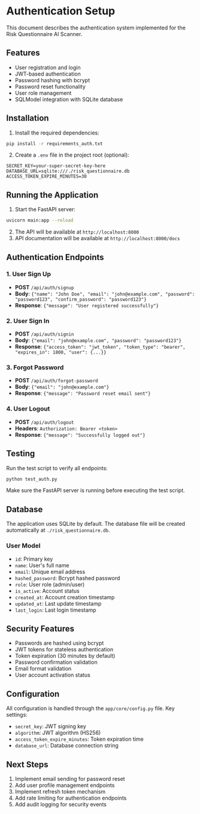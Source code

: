 # Authentication Setup

This document describes the authentication system implemented for the Risk Questionnaire AI Scanner.

## Features

- User registration and login
- JWT-based authentication
- Password hashing with bcrypt
- Password reset functionality
- User role management
- SQLModel integration with SQLite database

## Installation

1. Install the required dependencies:
```bash
pip install -r requirements_auth.txt
```

2. Create a `.env` file in the project root (optional):
```env
SECRET_KEY=your-super-secret-key-here
DATABASE_URL=sqlite:///./risk_questionnaire.db
ACCESS_TOKEN_EXPIRE_MINUTES=30
```

## Running the Application

1. Start the FastAPI server:
```bash
uvicorn main:app --reload
```

2. The API will be available at `http://localhost:8000`
3. API documentation will be available at `http://localhost:8000/docs`

## Authentication Endpoints

### 1. User Sign Up
- **POST** `/api/auth/signup`
- **Body**: `{"name": "John Doe", "email": "john@example.com", "password": "password123", "confirm_password": "password123"}`
- **Response**: `{"message": "User registered successfully"}`

### 2. User Sign In
- **POST** `/api/auth/signin`
- **Body**: `{"email": "john@example.com", "password": "password123"}`
- **Response**: `{"access_token": "jwt_token", "token_type": "bearer", "expires_in": 1800, "user": {...}}`

### 3. Forgot Password
- **POST** `/api/auth/forgot-password`
- **Body**: `{"email": "john@example.com"}`
- **Response**: `{"message": "Password reset email sent"}`

### 4. User Logout
- **POST** `/api/auth/logout`
- **Headers**: `Authorization: Bearer <token>`
- **Response**: `{"message": "Successfully logged out"}`

## Testing

Run the test script to verify all endpoints:
```bash
python test_auth.py
```

Make sure the FastAPI server is running before executing the test script.

## Database

The application uses SQLite by default. The database file will be created automatically at `./risk_questionnaire.db`.

### User Model
- `id`: Primary key
- `name`: User's full name
- `email`: Unique email address
- `hashed_password`: Bcrypt hashed password
- `role`: User role (admin/user)
- `is_active`: Account status
- `created_at`: Account creation timestamp
- `updated_at`: Last update timestamp
- `last_login`: Last login timestamp

## Security Features

- Passwords are hashed using bcrypt
- JWT tokens for stateless authentication
- Token expiration (30 minutes by default)
- Password confirmation validation
- Email format validation
- User account activation status

## Configuration

All configuration is handled through the `app/core/config.py` file. Key settings:

- `secret_key`: JWT signing key
- `algorithm`: JWT algorithm (HS256)
- `access_token_expire_minutes`: Token expiration time
- `database_url`: Database connection string

## Next Steps

1. Implement email sending for password reset
2. Add user profile management endpoints
3. Implement refresh token mechanism
4. Add rate limiting for authentication endpoints
5. Add audit logging for security events
